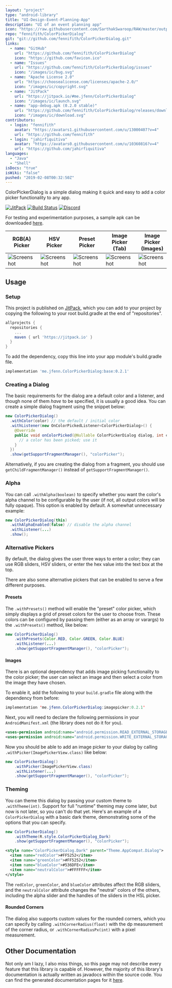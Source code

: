 ```yaml
---
layout: "project"
type: "android-library"
title: "UI-Design-Event-Planning-App"
description: "UI of an event planning app"
icon: "https://raw.githubusercontent.com/SarthakSwaroop/RAW/master/output-onlinepngtools (1).png"
repo: "fennifith/ColorPickerDialog"
git: "git://github.com/fennifith/ColorPickerDialog.git"
links: 
  - name: "GitHub"
    url: "https://github.com/fennifith/ColorPickerDialog"
    icon: "https://github.com/favicon.ico"
  - name: "Issues"
    url: "https://github.com/fennifith/ColorPickerDialog/issues"
    icon: "/images/ic/bug.svg"
  - name: "Apache License 2.0"
    url: "https://choosealicense.com/licenses/apache-2.0/"
    icon: "/images/ic/copyright.svg"
  - name: "JitPack"
    url: "https://jitpack.io/#me.jfenn/ColorPickerDialog"
    icon: "/images/ic/launch.svg"
  - name: "app-debug.apk (0.2.0 stable)"
    url: "https://github.com/fennifith/ColorPickerDialog/releases/download/0.2.0/app-debug.apk"
    icon: "/images/ic/download.svg"
contributors: 
  - login: "fennifith"
    avatar: "https://avatars1.githubusercontent.com/u/13000407?v=4"
    url: "https://github.com/fennifith"
  - login: "jahirfiquitiva"
    avatar: "https://avatars0.githubusercontent.com/u/10360816?v=4"
    url: "https://github.com/jahirfiquitiva"
languages: 
  - "Java"
  - "Shell"
isDocs: "true"
isWiki: "false"
pushed: "2019-02-08T00:32:50Z"
---
```


ColorPickerDialog is a simple dialog making it quick and easy to add a color picker functionality to any app.

[![JitPack](https://jitpack.io/v/me.jfenn/ColorPickerDialog.svg)](https://jitpack.io/#me.jfenn/ColorPickerDialog)
[![Build Status](https://travis-ci.com/fennifith/ColorPickerDialog.svg)](https://travis-ci.com/fennifith/ColorPickerDialog)
[![Discord](https://img.shields.io/discord/514625116706177035.svg?logo=discord&colorB=7289da)](https://discord.gg/hwddBF7)

For testing and experimentation purposes, a sample apk can be downloaded [here](https://jfenn.me/projects/colorpickerdialog).

| RGB(A) Picker | HSV Picker | Preset Picker | Image Picker (Tab) | Image Picker (Images) | Dark Theme |
|---------------|------------|---------------|--------------------|-----------------------|------------|
| ![Screenshot](https://github.com/fennifith/ColorPickerDialog/blob/master/./.github/images/rgba.png?raw=true) | ![Screenshot](https://github.com/fennifith/ColorPickerDialog/blob/master/./.github/images/hsv.png?raw=true) | ![Screenshot](https://github.com/fennifith/ColorPickerDialog/blob/master/./.github/images/presets.png?raw=true) | ![Screenshot](https://github.com/fennifith/ColorPickerDialog/blob/master/./.github/images/images.png?raw=true) | ![Screenshot](https://github.com/fennifith/ColorPickerDialog/blob/master/./.github/images/image.png?raw=true) | ![Screenshot](https://github.com/fennifith/ColorPickerDialog/blob/master/./.github/images/darktheme.png?raw=true) |

## Usage

### Setup

This project is published on [JitPack](https://jitpack.io), which you can add to your project by copying the following to your root build.gradle at the end of "repositories".

```gradle
allprojects {
  repositories {
    ...
    maven { url 'https://jitpack.io' }
  }
}
```

To add the dependency, copy this line into your app module's build.gradle file.

```gradle
implementation 'me.jfenn.ColorPickerDialog:base:0.2.1'
```

### Creating a Dialog

The basic requirements for the dialog are a default color and a listener, and though none of them _have_ to be specified, it is usually a good idea. You can create a simple dialog fragment using the snippet below:

```java
new ColorPickerDialog()
  .withColor(color) // the default / initial color
  .withListener(new OnColorPickedListener<ColorPickerDialog>() {
    @Override
    public void onColorPicked(@Nullable ColorPickerDialog dialog, int color) {
      // a color has been picked; use it
    }
  })
  .show(getSupportFragmentManager(), "colorPicker");
```

Alternatively, if you are creating the dialog from a fragment, you should use `getChildFragmentManager()` instead of `getSupportFragmentManager()`.

### Alpha

You can call `.withAlpha(boolean)` to specify whether you want the color's alpha channel to be configurable by the user (if not, all output colors will be fully opaque). This option is enabled by default. A somewhat unnecessary example:

```java
new ColorPickerDialog(this)
  .withAlphaEnabled(false) // disable the alpha channel
  .withListener(...)
  .show();
```

### Alternative Pickers

By default, the dialog gives the user three ways to enter a color; they can use RGB sliders, HSV sliders, or enter the hex value into the text box at the top.

There are also some alternative pickers that can be enabled to serve a few different purposes.

#### Presets

The `.withPresets()` method will enable the "preset" color picker, which simply displays a grid of preset colors for the user to choose from. These colors can be configured by passing them (either as an array or varargs) to the `.withPresets()` method, like below:

```java
new ColorPickerDialog()
    .withPresets(Color.RED, Color.GREEN, Color.BLUE)
    .withListener(...)
    .show(getSupportFragmentManager(), "colorPicker");
```

#### Images

There is an optional dependency that adds image picking functionality to the color picker; the user can select an image and then select a color from the image they have chosen.

To enable it, add the following to your `build.gradle` file along with the dependency from before:

```java
implementation 'me.jfenn.ColorPickerDialog:imagepicker:0.2.1'
```

Next, you will need to declare the following permissions in your `AndroidManifest.xml` (the library does not do it for you).

```xml
<uses-permission android:name="android.permission.READ_EXTERNAL_STORAGE"/>
<uses-permission android:name="android.permission.WRITE_EXTERNAL_STORAGE"/>
```

Now you should be able to add an image picker to your dialog by calling `.withPicker(ImagePickerView.class)` like below:

```java
new ColorPickerDialog()
    .withPicker(ImagePickerView.class)
    .withListener(...)
    .show(getSupportFragmentManager(), "colorPicker");
```

### Theming

You can theme this dialog by passing your custom theme to `.withTheme(int)`. Support for full "runtime" theming may come later, but now is not later, so you can't do that yet. Here's an example of a `ColorPickerDialog` with a basic dark theme, demonstrating some of the options that you can specify.

```java
new ColorPickerDialog()
    .withTheme(R.style.ColorPickerDialog_Dark)
    .show(getSupportFragmentManager(), "colorPicker");
```

```xml
<style name="ColorPickerDialog.Dark" parent="Theme.AppCompat.Dialog">
  <item name="redColor">#FF5252</item>
  <item name="greenColor">#FF5252</item>
  <item name="blueColor">#536DFE</item>
  <item name="neutralColor">#FFFFFF</item>
</style>
```

The `redColor`, `greenColor`, and `blueColor` attributes affect the RGB sliders, and the `neutralColor` attribute changes the "neutral" colors of the others, including the alpha slider and the handles of the sliders in the HSL picker.

#### Rounded Corners

The dialog also supports custom values for the rounded corners, which you can specify by calling `.withCornerRadius(float)` with the dp measurement of the corner radius, or `.withCornerRadiusPx(int)` with a pixel measurement.

## Other Documentation

Not only am I lazy, I also miss things, so this page may not describe every feature that this library is capable of. However, the majority of this library's documentation is actually written as javadocs within the source code. You can find the generated documentation pages for it [here](https://jfenn.me/projects/colorpickerdialog/docs/).
